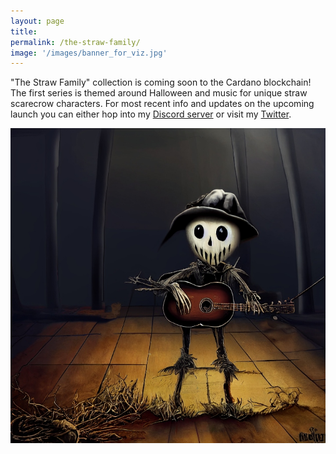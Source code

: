 ```yaml
---
layout: page
title:  
permalink: /the-straw-family/
image: '/images/banner_for_viz.jpg'
---
```


"The Straw Family" collection is coming soon to the Cardano blockchain! The first series is themed around Halloween and music for unique straw scarecrow characters. For most recent info and updates on the upcoming launch you can either hop into my [Discord server](https://discord.gg/H3pzcetN) or visit my [Twitter](https://twitter.com/vizdotlife). 

![](/images/straw-family/straw-4.jpg) 
